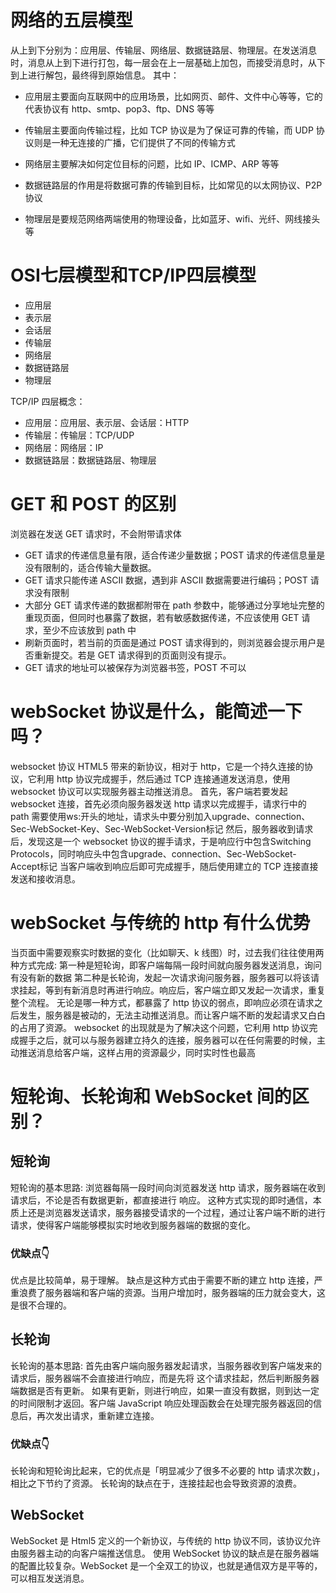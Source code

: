 # 网络的五层模型
从上到下分别为：应用层、传输层、网络层、数据链路层、物理层。在发送消息时，消息从上到下进行打包，每一层会在上一层基础上加包，而接受消息时，从下到上进行解包，最终得到原始信息。
其中：


- 应用层主要面向互联网中的应用场景，比如网页、邮件、文件中心等等，它的代表协议有 http、smtp、pop3、ftp、DNS 等等


- 传输层主要面向传输过程，比如 TCP 协议是为了保证可靠的传输，而 UDP 协议则是一种无连接的广播，它们提供了不同的传输方式


- 网络层主要解决如何定位目标的问题，比如 IP、ICMP、ARP 等等


- 数据链路层的作用是将数据可靠的传输到目标，比如常见的以太网协议、P2P 协议


- 物理层是要规范网络两端使用的物理设备，比如蓝牙、wifi、光纤、网线接头等


# OSI七层模型和TCP/IP四层模型

- 应用层
- 表示层
- 会话层
- 传输层
- 网络层
- 数据链路层
- 物理层
  
TCP/IP 四层概念：
- 应用层：应用层、表示层、会话层：HTTP
- 传输层：传输层：TCP/UDP
- 网络层：网络层：IP
- 数据链路层：数据链路层、物理层

# GET 和 POST 的区别

浏览器在发送 GET 请求时，不会附带请求体
- GET 请求的传递信息量有限，适合传递少量数据；POST 请求的传递信息量是没有限制的，适合传输大量数据。
- GET 请求只能传递 ASCII 数据，遇到非 ASCII 数据需要进行编码；POST 请求没有限制
- 大部分 GET 请求传递的数据都附带在 path 参数中，能够通过分享地址完整的重现页面，但同时也暴露了数据，若有敏感数据传递，不应该使用 GET 请求，至少不应该放到 path 中
- 刷新页面时，若当前的页面是通过 POST 请求得到的，则浏览器会提示用户是否重新提交。若是 GET 请求得到的页面则没有提示。
- GET 请求的地址可以被保存为浏览器书签，POST 不可以


# webSocket 协议是什么，能简述一下吗？

websocket 协议 HTML5 带来的新协议，相对于 http，它是一个持久连接的协议，它利用 http 协议完成握手，然后通过 TCP 连接通道发送消息，使用 websocket 协议可以实现服务器主动推送消息。
首先，客户端若要发起 websocket 连接，首先必须向服务器发送 http 请求以完成握手，请求行中的 path 需要使用ws:开头的地址，请求头中要分别加入upgrade、connection、Sec-WebSocket-Key、Sec-WebSocket-Version标记
然后，服务器收到请求后，发现这是一个 websocket 协议的握手请求，于是响应行中包含Switching Protocols，同时响应头中包含upgrade、connection、Sec-WebSocket-Accept标记
当客户端收到响应后即可完成握手，随后使用建立的 TCP 连接直接发送和接收消息。

# webSocket 与传统的 http 有什么优势

当页面中需要观察实时数据的变化（比如聊天、k 线图）时，过去我们往往使用两种方式完成:
第一种是短轮询，即客户端每隔一段时间就向服务器发送消息，询问有没有新的数据
第二种是长轮询，发起一次请求询问服务器，服务器可以将该请求挂起，等到有新消息时再进行响应。响应后，客户端立即又发起一次请求，重复整个流程。
无论是哪一种方式，都暴露了 http 协议的弱点，即响应必须在请求之后发生，服务器是被动的，无法主动推送消息。而让客户端不断的发起请求又白白的占用了资源。
websocket 的出现就是为了解决这个问题，它利用 http 协议完成握手之后，就可以与服务器建立持久的连接，服务器可以在任何需要的时候，主动推送消息给客户端，这样占用的资源最少，同时实时性也最高


# 短轮询、长轮询和 WebSocket 间的区别？
## 短轮询
短轮询的基本思路:
浏览器每隔一段时间向浏览器发送 http 请求，服务器端在收到请求后，不论是否有数据更新，都直接进行 响应。
这种方式实现的即时通信，本质上还是浏览器发送请求，服务器接受请求的一个过程，通过让客户端不断的进行请求，使得客户端能够模拟实时地收到服务器端的数据的变化。
### 优缺点👇
优点是比较简单，易于理解。
缺点是这种方式由于需要不断的建立 http 连接，严重浪费了服务器端和客户端的资源。当用户增加时，服务器端的压力就会变大，这是很不合理的。 
## 长轮询
长轮询的基本思路:
首先由客户端向服务器发起请求，当服务器收到客户端发来的请求后，服务器端不会直接进行响应，而是先将 这个请求挂起，然后判断服务器端数据是否有更新。
如果有更新，则进行响应，如果一直没有数据，则到达一定的时间限制才返回。客户端 JavaScript 响应处理函数会在处理完服务器返回的信息后，再次发出请求，重新建立连接。
### 优缺点👇
长轮询和短轮询比起来，它的优点是「明显减少了很多不必要的 http 请求次数」，相比之下节约了资源。
长轮询的缺点在于，连接挂起也会导致资源的浪费。
## WebSocket
WebSocket 是 Html5 定义的一个新协议，与传统的 http 协议不同，该协议允许由服务器主动的向客户端推送信息。
使用 WebSocket 协议的缺点是在服务器端的配置比较复杂。WebSocket 是一个全双工的协议，也就是通信双方是平等的，可以相互发送消息。




